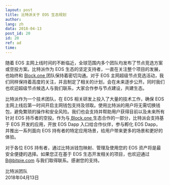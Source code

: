 ```yaml
---
layout: post
title: 比特派关于 EOS 生态规划
author: 
lang: zh
data: 2018-04-13
post_id: 20
id: 20
ref: ad
time: 
---
```



随着 EOS 主网上线时间的不断临近，全球范围内多个团队均发布了节点竞选方案或空投方案。比特派作为 EOS 生态的坚定支持者，一直在关注整个项目的发展，也始终和 <a href="http://block.one/" target="_blank"> Block.one </a>团队保持着密切沟通。对于 EOS 主网超级节点竞选活动，我们同样保持着高度的关注，并且制定了相关的计划，会在未来逐步公开。同时我们也欢迎超级节点候选人与我们联系，大家合作参与节点建设，共建生态。


比特派作为一个技术团队，在 EOS 相关研发上投入了大量的技术工作，确保 EOS 主网上线后第一时间开启主网钱包支持及领取。使用比特派的用户将无需切换钱包，避免繁琐的操作和安全风险。我们也会支持并帮助用户获得目前以及未来所有针对 EOS 持币者的空投。作为与<a href="http://block.one/" target="_blank"> Block.one </a>生态合作的一部分，比特派会支持基于 EOS 开发的应用，开放 EOS Dapp 入口给合作伙伴，参与孵化 EOS Dapp，并推出一系列面向 EOS 持有者的特定应用场景，给用户带来更多的场景和更好的体验。


对于各位 EOS 持有者，通过比特派钱包映射、管理及使用您的 EOS 资产将是最安全便捷的选择。如果您正在基于 EOS 生态开发相关的项目，也欢迎通过 <a href="mailto:B@bitpie.com" target="_blank" style="color:red">B@bitpie.com</a> 与我们取得联系。感谢您的支持。



比特派团队<br/>
2018年04月13日
 



